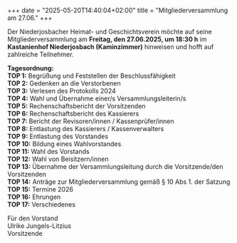 +++
date = "2025-05-20T14:40:04+02:00"
title = "Mitgliederversammlung am 27.06."
+++

Der Niederjosbacher Heimat- und Geschichtsverein möchte auf seine Mitgliederversammlung
am **Freitag, den 27.06.2025, um 18:30 h** im **Kastanienhof Niederjosbach (Kaminzimmer)**
hinweisen und hofft auf zahlreiche Teilnehmer.  

**Tagesordnung:**  
**TOP 1:** Begrüßung und Feststellen der Beschlussfähigkeit  
**TOP 2:** Gedenken an die Verstorbenen  
**TOP 3:** Verlesen des Protokolls 2024  
**TOP 4:** Wahl und Übernahme einer/s Versammlungsleiterin/s  
**TOP 5:** Rechenschaftsbericht der Vorsitzenden  
**TOP 6:** Rechenschaftsbericht des Kassierers  
**TOP 7:** Bericht der Revisoren/innen / Kassenprüfer/innen  
**TOP 8:** Entlastung des Kassierers / Kassenverwalters  
**TOP 9:** Entlastung des Vorstandes  
**TOP 10:** Bildung eines Wahlvorstandes  
**TOP 11:** Wahl des Vorstands  
**TOP 12:** Wahl von Beisitzern/innen  
**TOP 13:** Übernahme der Versammlungsleitung durch die Vorsitzende/den Vorsitzenden  
**TOP 14:** Anträge zur Mitgliederversammlung gemäß § 10 Abs 1. der Satzung  
**TOP 15:** Termine 2026  
**TOP 16:** Ehrungen  
**TOP 17:** Verschiedenes  


Für den Vorstand  
Ulrike Jungels-Litzius  
Vorsitzende

